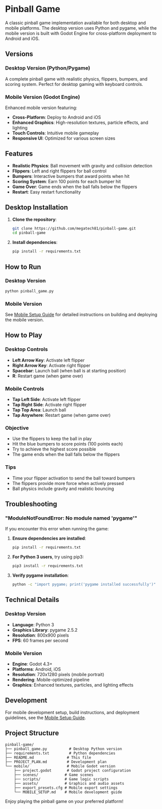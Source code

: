 # Pinball Game

A classic pinball game implementation available for both desktop and mobile platforms. The desktop version uses Python and pygame, while the mobile version is built with Godot Engine for cross-platform deployment to Android and iOS.

## Versions

### Desktop Version (Python/Pygame)
A complete pinball game with realistic physics, flippers, bumpers, and scoring system. Perfect for desktop gaming with keyboard controls.

### Mobile Version (Godot Engine)
Enhanced mobile version featuring:
- **Cross-Platform**: Deploy to Android and iOS
- **Enhanced Graphics**: High-resolution textures, particle effects, and lighting
- **Touch Controls**: Intuitive mobile gameplay
- **Responsive UI**: Optimized for various screen sizes

## Features
- **Realistic Physics**: Ball movement with gravity and collision detection
- **Flippers**: Left and right flippers for ball control
- **Bumpers**: Interactive bumpers that award points when hit
- **Scoring System**: Earn 100 points for each bumper hit
- **Game Over**: Game ends when the ball falls below the flippers
- **Restart**: Easy restart functionality

## Desktop Installation

1. **Clone the repository**:
   ```bash
   git clone https://github.com/megatech81/pinball-game.git
   cd pinball-game
   ```

2. **Install dependencies**:
   ```bash
   pip install -r requirements.txt
   ```

## How to Run

### Desktop Version
```bash
python pinball_game.py
```

### Mobile Version
See [Mobile Setup Guide](mobile/MOBILE_SETUP.md) for detailed instructions on building and deploying the mobile version.

## How to Play

### Desktop Controls
- **Left Arrow Key**: Activate left flipper
- **Right Arrow Key**: Activate right flipper
- **Spacebar**: Launch ball (when ball is at starting position)
- **R**: Restart game (when game over)

### Mobile Controls
- **Tap Left Side**: Activate left flipper
- **Tap Right Side**: Activate right flipper
- **Tap Top Area**: Launch ball
- **Tap Anywhere**: Restart game (when game over)

### Objective
- Use the flippers to keep the ball in play
- Hit the blue bumpers to score points (100 points each)
- Try to achieve the highest score possible
- The game ends when the ball falls below the flippers

### Tips
- Time your flipper activation to send the ball toward bumpers
- The flippers provide more force when actively pressed
- Ball physics include gravity and realistic bouncing

## Troubleshooting

### "ModuleNotFoundError: No module named 'pygame'"
If you encounter this error when running the game:

1. **Ensure dependencies are installed**:
   ```bash
   pip install -r requirements.txt
   ```

2. **For Python 3 users**, try using pip3:
   ```bash
   pip3 install -r requirements.txt
   ```

3. **Verify pygame installation**:
   ```bash
   python -c "import pygame; print('pygame installed successfully')"
   ```

## Technical Details

### Desktop Version
- **Language**: Python 3
- **Graphics Library**: pygame 2.5.2
- **Resolution**: 800x900 pixels
- **FPS**: 60 frames per second

### Mobile Version
- **Engine**: Godot 4.3+
- **Platforms**: Android, iOS
- **Resolution**: 720x1280 pixels (mobile portrait)
- **Rendering**: Mobile-optimized pipeline
- **Graphics**: Enhanced textures, particles, and lighting effects

## Development

For mobile development setup, build instructions, and deployment guidelines, see the [Mobile Setup Guide](mobile/MOBILE_SETUP.md).

## Project Structure

```
pinball-game/
├── pinball_game.py          # Desktop Python version
├── requirements.txt         # Python dependencies
├── README.md               # This file
├── PROJECT_PLAN.md         # Development plan
└── mobile/                 # Mobile Godot version
    ├── project.godot       # Godot project configuration
    ├── scenes/            # Game scenes
    ├── scripts/           # Game logic scripts
    ├── assets/            # Graphics and audio assets
    ├── export_presets.cfg # Mobile export settings
    └── MOBILE_SETUP.md    # Mobile development guide
```

Enjoy playing the pinball game on your preferred platform!